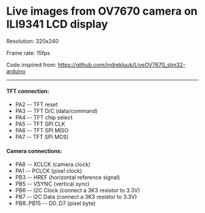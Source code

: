 

# Live images from OV7670 camera on ILI9341 LCD display

Resolution: 320x240

Frame rate: 15fps

Code inspired from: https://github.com/indrekluuk/LiveOV7670_stm32-arduino

---

#### TFT connection:
- PA2 -- TFT reset
- PA3 -- TFT D/C (data/command)
- PA4 -- TFT chip select
- PA5 -- TFT SPI CLK
- PA6 -- TFT SPI MISO
- PA7 -- TFT SPI MOSI

#### Camera connections:
- PA8 -- XCLCK (camera clock)
- PA1 -- PCLCK (pixel clock)
- PB3 -- HREF (horizontal reference signal)
- PB5 -- VSYNC (vertical sync)
- PB6 -- I2C Clock (connect a 3K3 resistor to 3.3V)
- PB7 -- I2C Data (connect a 3K3 resistor to 3.3V)
- PB8..PB15 -- D0..D7 (pixel byte)
